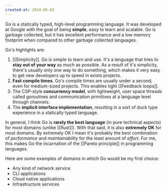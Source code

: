 ```yaml
---
created-at: 2024-06-03
---
```


Go is a statically typed, high-level programming language. It was developed at Google with the goal of being **simple**, easy to learn and scalable. Go is garbage collected, but it has excellent performance and a low memory footprint when compared to other garbage collected languages.

Go's highlights are:

1. [[Simplicity]]. Go is simple to learn and use. It's a language that tries to **stay out of your way** as much as possible. As a result of it's simplicity, there's usually only one way to do something, which makes it very easy to get new developers up to speed in exists projects.
2. **Fast compile times**. Go's compile times are usually under a second, even for medium-sized projects. This enables tight [[Feedback loops]].
3. The CSP-style **concurrency model**, with lightweight, user space threads called goroutines and communication primitives at a language level through channels.
4. The **implicit interface implementation**, resulting in a sort of duck type experience in a statically typed language.

In general, I think Go is **rarely the best language** (in pure technical aspects) for most domains (unlike [[Rust]]). With that said, it is also **extremely OK** for most domains. By extremely OK I mean it's probably the best combination of _performance_ and _maintainability_ for the least amount of _effort_. For me, this makes Go the incarnation of the [[Pareto principle]] in programming languages.

Here are some examples of domains in which Go would be my first choice:

- Any kind of network service
- CLI applications
- Cloud native applications
- Infrastructure services
